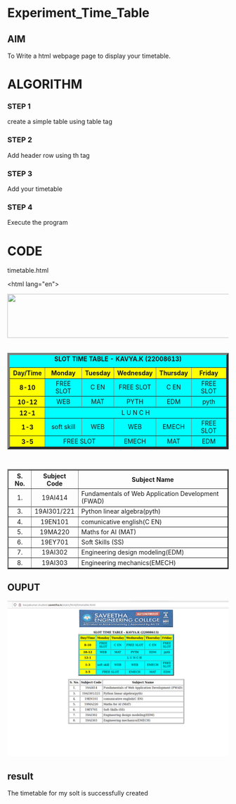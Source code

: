 # Experiment_Time_Table

## AIM
To Write a html webpage page to display your timetable.

# ALGORITHM
### STEP 1
create a simple table using table tag
### STEP 2
Add header row using th tag
### STEP 3
Add your timetable
### STEP 4
Execute the program

# CODE
timetable.html

<!DOCTYPE html>
<html lang="en">
<head>
<title>Slot Timetable</title>
</head>
<body>
<center>
<img src="/static/images/logo.png" height="100" width="540">
</center>
<br>
<table align="center" width="540" cellspacing="2" cellpadding="4" border="5" bgcolor="cyan">
<caption><b>SLOT TIME TABLE - KAVYA.K (22008613)</b></caption>
<tr align="center">
<th bgcolor="yellow">Day/Time</th>
<th bgcolor="yellow">Monday</th>
<th bgcolor="yellow">Tuesday</th>
<th bgcolor="yellow">Wednesday</th>
<th bgcolor="yellow">Thursday</th>
<th bgcolor="yellow">Friday</th>
</tr>
<tr align="center">
<th bgcolor="yellow">8-10</th>
<td>FREE SLOT</td>
<td>C EN</td>
<td>FREE SLOT</td>
<TD>C EN</TD>
<td>FREE SLOT</td>
</tr>
<tr align="center">
<th bgcolor="yellow">10-12</th>
<td>WEB </td>
<td>MAT</td>
<td>PYTH</td>
<td>EDM</td>
<td>pyth</td>
</tr>
<tr>
<th bgcolor="yellow">12-1</th>
<td colspan="5" align="center">L U N C H</td>
</tr>
<tr align="center">
<th bgcolor="yellow">1-3</th>
<td >soft skill</td> 
<td>WEB</td>
<td>WEB</td>
<td>EMECH</td>
<td> FREE SLOT</td>
</tr>
<tr align="center">
<th bgcolor="yellow">3-5</th>
<td colspan="2"> FREE SLOT </td>
<td>EMECH</td>
<td>MAT</td>
<td>EDM</td>
</tr>
</table>
<br>
<table align="center" cellspacing="2" cellpadding="4" border="2">
<tr align="center">
<th>S. No.</th>
<th>Subject Code</th>
<th>Subject Name</th>
</tr>
<tr>
<td align="center">1.</td>
<td align="center">19AI414</td>
<td>Fundamentals of Web Application Development (FWAD)</td>
</tr>
<tr>
</tr>
<tr>
<td align="center">3.</td>
<td align="center">19AI301/221</td>
<td>Python linear algebra(pyth)</td>
</tr>
<tr>
<td align="center">4.</td>
<td align="center">19EN101</td>
<td>comunicative english(C EN)</td>
</tr>
<tr>
<td align="center">5.</td>
<td align="center">19MA220</td>
<td>Maths for AI (MAT)</td>
</tr>
<tr>
<td align="center">6.</td>
<td align="center">19EY701</td>
<td>Soft Skills (SS)</td>
</tr>
<tr>
<td align="center">7.</td>
<td align="center">19AI302</td>
<td>Engineering design modeling(EDM)</td>
</tr>
<tr>
<td align="center">8.</td>
<td align="center">19AI303</td>
<td>Engineering mechanics(EMECH)</td>
</tr>
</table>
</body>
</html>

## OUPUT
![](slot.png)

## result
The timetable for my solt is successfully created